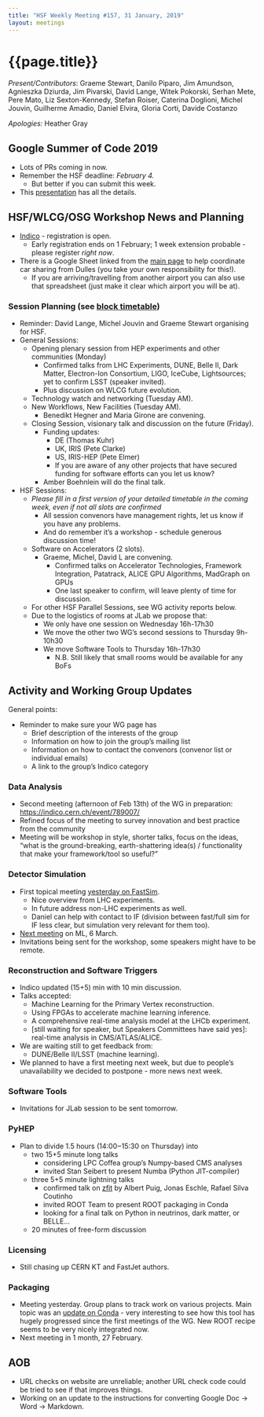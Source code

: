 ```yaml
---
title: "HSF Weekly Meeting #157, 31 January, 2019"
layout: meetings
---
```


# {{page.title}}

*Present/Contributors*: Graeme Stewart, Danilo Piparo, Jim Amundson,
Agnieszka Dziurda, Jim Pivarski, David Lange, Witek Pokorski, Serhan
Mete, Pere Mato, Liz Sexton-Kennedy, Stefan Roiser, Caterina Doglioni,
Michel Jouvin, Guilherme Amadio, Daniel Elvira, Gloria Corti, Davide
Costanzo

*Apologies:* Heather Gray

## Google Summer of Code 2019
  - Lots of PRs coming in now.
  - Remember the HSF deadline: *February 4.*
      - But better if you can submit this week.
  - This
    [<span class="underline">presentation</span>](https://indico.cern.ch/event/785562/)
    has all the
    details.

## HSF/WLCG/OSG Workshop News and Planning
  - [<span class="underline">Indico</span>](https://indico.cern.ch/event/759388/) - registration is open.
      - Early registration ends on 1 February; 1 week extension
        probable - please register *right now*.
  - There is a Google Sheet linked from the
    [<span class="underline">main
    page</span>](https://indico.cern.ch/event/759388/) to help
    coordinate car sharing from Dulles (you take your own
    responsibility for this\!).
      - If you are arriving/travelling from another airport you can
        also use that spreadsheet (just make it clear which airport
        you will be at).

### Session Planning (see [<span class="underline">block timetable</span>](https://indico.cern.ch/event/759388/timetable/#all))
  - Reminder: David Lange, Michel Jouvin and Graeme Stewart organising
    for HSF.
  - General Sessions:
      - Opening plenary session from HEP experiments and other
        communities (Monday)
          - Confirmed talks from LHC Experiments, DUNE, Belle II, Dark
            Matter, Electron-Ion Consortium, LIGO, IceCube,
            Lightsources; yet to confirm LSST (speaker invited).
          - Plus discussion on WLCG future evolution.
      - Technology watch and networking (Tuesday AM).
      - New Workflows, New Facilities (Tuesday AM).
          - Benedikt Hegner and Maria Girone are convening.
      - Closing Session, visionary talk and discussion on the future
        (Friday).
          - Funding updates:
              - DE (Thomas Kuhr)
              - UK, IRIS (Pete Clarke)
              - US, IRIS-HEP (Pete Elmer)
              - If you are aware of any other projects that have
                secured funding for software efforts can you let us
                know?
          - Amber Boehnlein will do the final talk.
  - HSF Sessions:
      - *Please fill in a first version of your detailed timetable in
        the coming week, even if not all slots are confirmed*
          - All session convenors have management rights, let us know
            if you have any problems.
          - And do remember it’s a workshop - schedule generous
            discussion time\!
      - Software on Accelerators (2 slots).
          - Graeme, Michel, David L are convening.
              - Confirmed talks on Accelerator Technologies, Framework
                Integration, Patatrack, ALICE GPU Algorithms, MadGraph
                on GPUs
              - One last speaker to confirm, will leave plenty of time
                for discussion.
      - For other HSF Parallel Sessions, see WG activity reports
        below.
      - Due to the logistics of rooms at JLab we propose that:
          - We only have one session on Wednesday 16h-17h30
          - We move the other two WG’s second sessions to Thursday
            9h-10h30
          - We move Software Tools to Thursday 16h-17h30
              - N.B. Still likely that small rooms would be available
                for any BoFs

## Activity and Working Group Updates
General points:
  - Reminder to make sure your WG page has
      - Brief description of the interests of the group
      - Information on how to join the group’s mailing list
      - Information on how to contact the convenors (convenor list or
        individual emails)
      - A link to the group’s Indico category

### Data Analysis
  - Second meeting (afternoon of Feb 13th) of the WG in preparation:
    [<span class="underline">https://indico.cern.ch/event/789007/</span>](https://indico.cern.ch/event/789007/)
  - Refined focus of the meeting to survey innovation and best
    practice from the community
  - Meeting will be workshop in style, shorter talks, focus on the
    ideas, “what is the ground-breaking, earth-shattering idea(s) /
    functionality that make your framework/tool so useful?”

### Detector Simulation
  - First topical meeting [<span class="underline">yesterday on
    FastSim</span>](https://indico.cern.ch/event/782507/).
      - Nice overview from LHC experiments.
      - In future address non-LHC experiments as well.
      - Daniel can help with contact to IF (division between fast/full
        sim for IF less clear, but simulation very relevant for them
        too).
  - [<span class="underline">Next
    meeting</span>](https://indico.cern.ch/event/782508/) on ML, 6
    March.
  - Invitations being sent for the workshop, some speakers might have
    to be remote.

### Reconstruction and Software Triggers
  - Indico updated (15+5) min with 10 min discussion.
  - Talks accepted:
      - Machine Learning for the Primary Vertex reconstruction.
      - Using FPGAs to accelerate machine learning inference.
      - A comprehensive real-time analysis model at the LHCb
        experiment.
      - \[still waiting for speaker, but Speakers Committees have said
        yes\]: real-time analysis in CMS/ATLAS/ALICE.
  - We are waiting still to get feedback from:
      - DUNE/Belle II/LSST (machine learning).
  - We planned to have a first meeting next week, but due to people’s
    unavailability we decided to postpone - more news next week.

### Software Tools
  - Invitations for JLab session to be sent tomorrow.

### PyHEP
  - Plan to divide 1.5 hours (14:00‒15:30 on Thursday) into
      - two 15+5 minute long talks
          - considering LPC Coffea group’s Numpy-based CMS analyses
          - invited Stan Seibert to present Numba (Python
            JIT-compiler)
      - three 5+5 minute lightning talks
          - confirmed talk on
            [<span class="underline">zfit</span>](https://github.com/zfit/zfit)
            by Albert Puig, Jonas Eschle, Rafael Silva Coutinho
          - invited ROOT Team to present ROOT packaging in Conda
          - looking for a final talk on Python in neutrinos, dark
            matter, or BELLE...
      - 20 minutes of free-form discussion

### Licensing
  - Still chasing up CERN KT and FastJet authors.

### Packaging
  - Meeting yesterday. Group plans to track work on various projects.
    Main topic was an [<span class="underline">update on
    Conda</span>](https://indico.cern.ch/event/790021/contributions/3301108/attachments/1787718/2911364/2019-01-30_HSF-Packaging-Conda.pdf) -
    very interesting to see how this tool has hugely progressed
    since the first meetings of the WG. New ROOT recipe seems to be
    very nicely integrated now.
  - Next meeting in 1 month, 27 February.

## AOB
  - URL checks on website are unreliable; another URL check code could
    be tried to see if that improves things.
  - Working on an update to the instructions for converting Google Doc
    -\> Word -\> Markdown.
